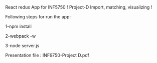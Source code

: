 
React redux App for INF5750 ! Project-D Import, matching, visualizing !

Following steps for run the app:

1-npm install

2-webpack -w

3-node server.js

Presentation file : INF9750-Project D.pdf 
